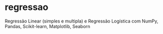 # regressao
Regressão Linear (simples e multipla) e Regressão Logística com NumPy, Pandas, Scikit-learn, Matplotlib, Seaborn
